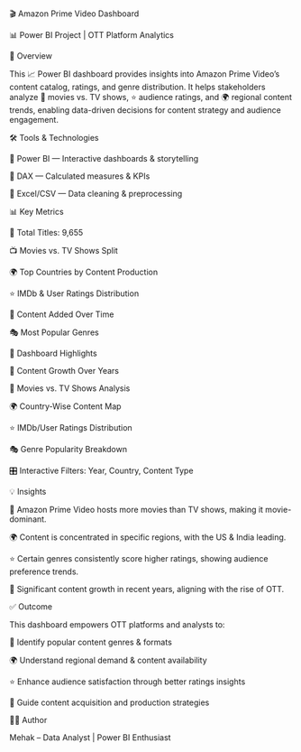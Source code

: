 🎬 Amazon Prime Video Dashboard

📊 Power BI Project | OTT Platform Analytics

📌 Overview

This 📈 Power BI dashboard provides insights into Amazon Prime Video’s content catalog, ratings, and genre distribution.
It helps stakeholders analyze 🎥 movies vs. TV shows, ⭐ audience ratings, and 🌍 regional content trends, enabling data-driven decisions for content strategy and audience engagement.

🛠 Tools & Technologies

🧩 Power BI — Interactive dashboards & storytelling

🧮 DAX — Calculated measures & KPIs

📂 Excel/CSV — Data cleaning & preprocessing

📊 Key Metrics

🎥 Total Titles: 9,655

📺 Movies vs. TV Shows Split

🌍 Top Countries by Content Production

⭐ IMDb & User Ratings Distribution

📆 Content Added Over Time

🎭 Most Popular Genres

📌 Dashboard Highlights

📅 Content Growth Over Years

🎥 Movies vs. TV Shows Analysis

🌍 Country-Wise Content Map

⭐ IMDb/User Ratings Distribution

🎭 Genre Popularity Breakdown

🎛 Interactive Filters: Year, Country, Content Type

💡 Insights

🎥 Amazon Prime Video hosts more movies than TV shows, making it movie-dominant.

🌍 Content is concentrated in specific regions, with the US & India leading.

⭐ Certain genres consistently score higher ratings, showing audience preference trends.

📅 Significant content growth in recent years, aligning with the rise of OTT.

✅ Outcome

This dashboard empowers OTT platforms and analysts to:

🎯 Identify popular content genres & formats

🌍 Understand regional demand & content availability

⭐ Enhance audience satisfaction through better ratings insights

🚀 Guide content acquisition and production strategies

🙋‍♀ Author

Mehak – Data Analyst | Power BI Enthusiast
